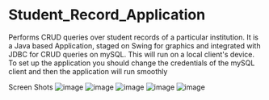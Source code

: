 # Student_Record_Application
Performs CRUD queries over student records of a particular institution.
It is a Java based Application, staged on Swing for graphics and integrated with JDBC for CRUD queries on mySQL. 
This will run on a local client's device. To set up the application you should change the credentials of the mySQL client and then the application will run smoothly

Screen Shots
![image](https://github.com/AmolChi/Student_Record_Application/assets/75240926/bef0f3c2-108f-4bcd-8819-f020572c3345)
![image](https://github.com/AmolChi/Student_Record_Application/assets/75240926/e96a953c-b7ad-48ed-8923-bae6f0e6109e)
![image](https://github.com/AmolChi/Student_Record_Application/assets/75240926/fb9f395c-999d-4757-8e73-fc1b25740534)
![image](https://github.com/AmolChi/Student_Record_Application/assets/75240926/5b14fb2e-7197-4a4a-b165-24e21e5ef5c1)
![image](https://github.com/AmolChi/Student_Record_Application/assets/75240926/31182ec4-c442-4fc2-98a6-c2d43657ff25)

